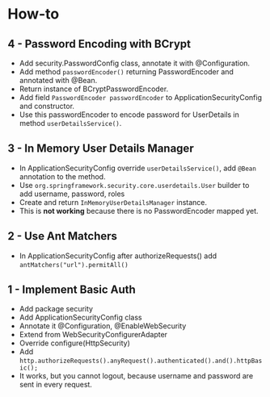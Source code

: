 How-to
======

4 - Password Encoding with BCrypt
---------------------------------
* Add security.PasswordConfig class, annotate it with @Configuration.
* Add method `passwordEncoder()` returning PasswordEncoder and annotated with @Bean.
* Return instance of BCryptPasswordEncoder.
* Add field `PasswordEncoder passwordEncoder` to ApplicationSecurityConfig and constructor.
* Use this passwordEncoder to encode password for UserDetails in method `userDetailsService()`.

3 - In Memory User Details Manager
----------------------------------
* In ApplicationSecurityConfig override `userDetailsService()`, add `@Bean` annotation to the method.
* Use `org.springframework.security.core.userdetails.User` builder to add username, password, roles
* Create and return `InMemoryUserDetailsManager` instance.
* This is __not working__ because there is no PasswordEncoder mapped yet.

2 - Use Ant Matchers
--------------------
* In ApplicationSecurityConfig after authorizeRequests() add `antMatchers("url").permitAll()` 

1 - Implement Basic Auth
------------------------
* Add package security
* Add ApplicationSecurityConfig class 
* Annotate it @Configuration, @EnableWebSecurity
* Extend from WebSecurityConfigurerAdapter
* Override configure(HttpSecurity)
* Add `http.authorizeRequests().anyRequest().authenticated().and().httpBasic();`
* It works, but you cannot logout, because username and password are sent in every request.
